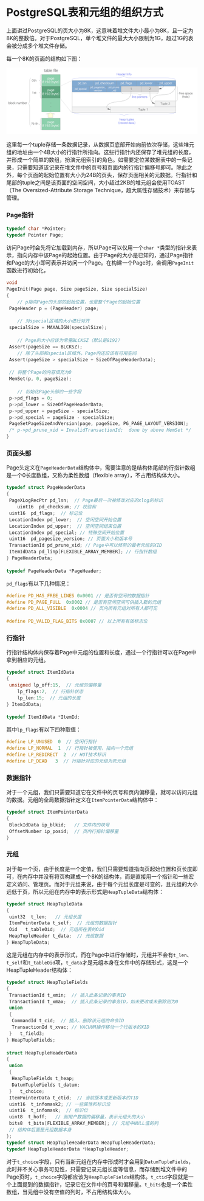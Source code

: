 # PostgreSQL表和元组的组织方式

上面讲过PostgreSQL的页大小为8K，这意味着堆文件大小最小为8K，且一定为8K的整数倍。对于PostgreSQL，单个堆文件的最大大小限制为1G，超过1G的表会被分成多个堆文件存储。

每一个8K的页面的结构如下图：

![page](../public/page.png)

这里每一个tuple存储一条数据记录，从数据页底部开始向前依次存储，这些堆元组的地址由一个4B大小的行指针所指向。这些行指针内还保存了堆元组的长度，并形成一个简单的数组，扮演元组索引的角色。如需要定位某数据表中的一条记录，只需要知道该记录在堆文件中的页号和页面内的行指针偏移号即可。除此之外，每个页面的起始位置有大小为24B的页头，保存页面相关的元数据。行指针和尾部的tuple之间是该页面的空闲空间，大小超过2KB的堆元组会使用TOAST（The Oversized-Attribute Storage Technique，超大属性存储技术）来存储与管理。

### Page指针

```c
typedef char *Pointer;
typedef Pointer Page;
```

访问Page时会先将它加载到内存，所以Page可以仅用一个`char *`类型的指针来表示，指向内存中该Page的起始位置。由于Page的大小是已知的，通过Page指针和Page的大小即可表示并访问一个Page。在构建一个Page时，会调用`PageInit`函数进行初始化，

```c
void
PageInit(Page page, Size pageSize, Size specialSize)
{
    // p指向Page的头部的起始位置，也是整个Page的起始位置
 PageHeader p = (PageHeader) page; 

    // 对special区域的大小进行对齐
 specialSize = MAXALIGN(specialSize);

    // Page的大小应该为常量BLCKSZ（默认是8192）
 Assert(pageSize == BLCKSZ);
    // 除了头部和special区域外，Page内还应该有可用空间
 Assert(pageSize > specialSize + SizeOfPageHeaderData);

 // 将整个Page的内容填充为0
 MemSet(p, 0, pageSize);

    // 初始化Page头部的一些字段
 p->pd_flags = 0;
 p->pd_lower = SizeOfPageHeaderData;
 p->pd_upper = pageSize - specialSize;
 p->pd_special = pageSize - specialSize;
 PageSetPageSizeAndVersion(page, pageSize, PG_PAGE_LAYOUT_VERSION);
 /* p->pd_prune_xid = InvalidTransactionId;  done by above MemSet */
}
```

### 页面头部

Page头定义在`PageHeaderData`结构体中，需要注意的是结构体尾部的行指针数组是一个0长度数组，又称为柔性数组（flexible array），不占用结构体大小。

```c
typedef struct PageHeaderData
{
 PageXLogRecPtr pd_lsn;  // Page最后一次被修改对应的xlog的标识
    uint16  pd_checksum; // 校验和
 uint16  pd_flags;  // 标记位
 LocationIndex pd_lower;  // 空闲空间开始位置
 LocationIndex pd_upper;  // 空闲空间结束位置
 LocationIndex pd_special; // 特殊空间开始位置
 uint16  pd_pagesize_version; // 页面大小和版本号
 TransactionId pd_prune_xid; // Page中可以修剪的最老元组的XID
 ItemIdData pd_linp[FLEXIBLE_ARRAY_MEMBER]; // 行指针数组
} PageHeaderData;

typedef PageHeaderData *PageHeader;
```

`pd_flags`有以下几种情况：

```c
#define PD_HAS_FREE_LINES 0x0001 // 是否有空闲的数据指针
#define PD_PAGE_FULL  0x0002 // 是否有空闲空间可供插入新的元组
#define PD_ALL_VISIBLE  0x0004 // 页内所有元组对所有人都可见

#define PD_VALID_FLAG_BITS 0x0007 // 以上所有有效标志位
```

### 行指针

行指针结构体内保存着Page中元组的位置和长度，通过一个行指针可以在Page中拿到相应的元组。

```c
typedef struct ItemIdData
{
 unsigned lp_off:15,  // 元组的偏移量
    lp_flags:2,  // 行指针状态
    lp_len:15;  // 元组的长度
} ItemIdData;

typedef ItemIdData *ItemId;
```

其中`lp_flags`有以下四种取值：

```c
#define LP_UNUSED  0  // 空闲行指针
#define LP_NORMAL  1  // 行指针被使用，指向一个元组
#define LP_REDIRECT  2  // HOT技术标识
#define LP_DEAD   3  // 行指针对应的元组为死元组
```

### 数据指针

对于一个元组，我们只需要知道它在文件中的页号和页内偏移量，就可以访问元组的数据。元组的全局数据指针定义在`ItemPointerData`结构体中：

```c
typedef struct ItemPointerData
{
 BlockIdData ip_blkid;   // 文件内的块号
 OffsetNumber ip_posid;  // 页内行指针偏移量
}
```

### 元组

对于每一个页，由于长度是一个定值，我们只需要知道指向页起始位置和页长度即可，在内存中并没有将页构建成一个8K的结构体，而是直接用一个指针和一些宏定义访问、管理页。而对于元组来说，由于每个元组长度是可变的，且元组的大小远低于页，所以元组在内存中的表示形式是`HeapTupleData`结构体：

```c
typedef struct HeapTupleData
{
 uint32  t_len;   // 元组长度
 ItemPointerData t_self;  // 元组的数据指针
 Oid   t_tableOid;  // 元组所在表的Oid
 HeapTupleHeader t_data;  // 元组数据
} HeapTupleData;
```

这是元组在内存中的表示形式，而在Page中进行存储时，元组并不会有`t_len`、`t_self`和`t_tableOid`项，`t_data`才是元组本身在文件中的存储形式，这是一个HeapTupleHeader结构体：

```c
typedef struct HeapTupleFields
{
 TransactionId t_xmin;  // 插入此条记录的事务ID
 TransactionId t_xmax;  // 插入此条记录的事务ID，如未更改或未删除则为0
 union
 {
  CommandId t_cid;  // 插入、删除该元组的命令ID
  TransactionId t_xvac; // VACUUM操作移动一个行版本的XID
 }   t_field3;
} HeapTupleFields;

struct HeapTupleHeaderData
{
 union
 {
  HeapTupleFields t_heap;
  DatumTupleFields t_datum;
 }   t_choice;
 ItemPointerData t_ctid;  // 当前版本或更新版本的TID
 uint16  t_infomask2; // 一些属性和标识位
 uint16  t_infomask;  // 标识位
 uint8  t_hoff;   // 到用户数据的偏移量，表示元组头的大小
 bits8  t_bits[FLEXIBLE_ARRAY_MEMBER]; // 元组中NULL值的列
 // 结构体后面是元组数据本身
};
typedef struct HeapTupleHeaderData HeapTupleHeaderData;
typedef HeapTupleHeaderData *HeapTupleHeader;
```

对于`t_choice`字段，只有当新元组在内存中形成时才会用到`DatumTupleFields`，此时并不关心事务可见性，只需要记录元组长度等信息，而存储到堆文件中的Page页时，`t_choice`字段都应该为`HeapTupleFields`结构体。`t_ctid`字段就是一个上面提到的数据指针，记录它在文件中的页号和偏移量。`t_bits`也是一个柔性数组，当元组中没有空值的列时，不占用结构体大小。

